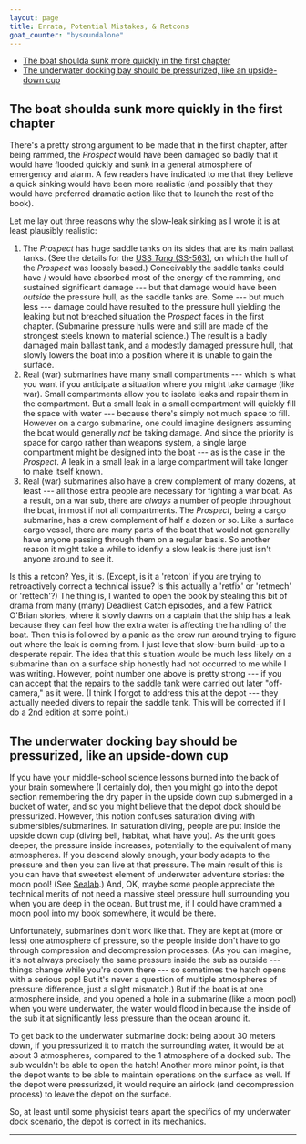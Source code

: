 ```yaml
---
layout: page
title: Errata, Potential Mistakes, & Retcons
goat_counter: "bysoundalone" 
---
```



* [The boat shoulda sunk more quickly in the first chapter](#the-boat-shoulda-sunk-more-quickly-in-the-first-chapter)
* [The underwater docking bay should be pressurized, like an upside-down cup](#the-underwater-docking-bay-should-be-pressurized-like-an-upside-down-cup)

## The boat shoulda sunk more quickly in the first chapter
There's a pretty strong argument to be made that in the first chapter, after being rammed, the *Prospect* would have been damaged so badly that it would have flooded quickly and sunk in a general atmosphere of emergency and alarm. A few readers have indicated to me that they believe a quick sinking would have been more realistic (and possibly that they would have preferred dramatic action like that to launch the rest of the book).

Let me lay out three reasons why the slow-leak sinking as I wrote it is at least plausibly realistic:

1. The *Prospect* has huge saddle tanks on its sides that are its main ballast tanks. (See the details for the [USS _Tang_ (SS-563)](https://en.wikipedia.org/wiki/USS_Tang_(SS-563)), on which the hull of the *Prospect* was loosely based.) Conceivably the saddle tanks could have / would have absorbed most of the energy of the ramming, and sustained significant damage --- but that damage would have been *outside* the pressure hull, as the saddle tanks are. Some --- but much less --- damage could have resulted to the pressure hull yielding the leaking but not breached situation the *Prospect* faces in the first chapter. (Submarine pressure hulls were and still are made of the strongest steels known to material science.) The result is a badly damaged main ballast tank, and a modestly damaged pressure hull, that slowly lowers the boat into a position where it is unable to gain the surface.
2. Real (war) submarines have many small compartments --- which is what you want if you anticipate a situation where you might take damage (like war). Small compartments allow you to isolate leaks and repair them in the compartment. But a small leak in a small compartment will quickly fill the space with water --- because there's simply not much space to fill. However on a cargo submarine, one could imagine designers assuming the boat would generally *not* be taking damage. And since the priority is space for cargo rather than weapons system, a single large compartment might be designed into the boat --- as is the case in the *Prospect*. A leak in a small leak in a large compartment will take longer to make itself known.
3. Real (war) submarines also have a crew complement of many dozens, at least --- all those extra people are necessary for fighting a war boat. As a result, on a war sub, there are *always* a number of people throughout the boat, in most if not all compartments. The *Prospect*, being a cargo submarine, has a crew complement of half a dozen or so. Like a surface cargo vessel, there are many parts of the boat that would not generally have anyone passing through them on a regular basis. So another reason it might take a while to idenfiy a slow leak is there just isn't anyone around to see it.

Is this a retcon? Yes, it is. (Except, is it a 'retcon' if you are trying to retroactively correct a technical issue? Is this actually a 'retfix' or 'retmech' or 'rettech'?) The thing is, I wanted to open the book by stealing this bit of drama from many (many) Deadliest Catch episodes, and a few Patrick O'Brian stories, where it slowly dawns on a captain that the ship has a leak because they can feel how the extra water is affecting the handling of the boat. Then this is followed by a panic as the crew run around trying to figure out where the leak is coming from. I just love that slow-burn build-up to a desperate repair. The idea that this situation would be much less likely on a submarine than on a surface ship honestly had not occurred to me while I was writing. However, point number one above is pretty strong --- if you can accept that the repairs to the saddle tank were carried out later "off-camera," as it were. (I think I forgot to address this at the depot --- they actually needed divers to repair the saddle tank. This will be corrected if I do a 2nd edition at some point.)

## The underwater docking bay should be pressurized, like an upside-down cup
If you have your middle-school science lessons burned into the back of your brain somewhere (I certainly do), then you might go into the depot section remembering the dry paper in the upside down cup submerged in a bucket of water, and so you might believe that the depot dock should be pressurized. However, this notion confuses saturation diving with submersibles/submarines. In saturation diving, people are put inside the upside down cup (diving bell, habitat, what have you). As the unit goes deeper, the pressure inside increases, potentially to the equivalent of many atmospheres. If you descend slowly enough, your body adapts to the pressure and then you can live at that pressure. The main result of this is you can have that sweetest element of underwater adventure stories: the moon pool! (See [Sealab](https://en.wikipedia.org/wiki/SEALAB).) And, OK, maybe some people appreciate the technical merits of not need a massive steel pressure hull surrounding you when you are deep in the ocean. But trust me, if I could have crammed a moon pool into my book somewhere, it would be there.

Unfortunately, submarines don't work like that. They are kept at (more or less) one atmosphere of pressure, so the people inside don't have to go through compression and decompression processes. (As you can imagine, it's not always precisely the same pressure inside the sub as outside --- things change while you're down there --- so sometimes the hatch opens with a serious pop! But it's never a question of multiple atmospheres of pressure difference, just a slight mismatch.) But if the boat is at one atmosphere inside, and you opened a hole in a submarine (like a moon pool) when you were underwater, the water would flood in because the inside of the sub it at significantly less pressure than the ocean around it.

To get back to the underwater submarine dock: being about 30 meters down, if you pressurized it to match the surrounding water, it would be at about 3 atmospheres, compared to the 1 atmosphere of a docked sub. The sub wouldn't be able to open the hatch! Another more minor point, is that the depot wants to be able to maintain operations on the surface as well. If the depot were pressurized, it would require an airlock (and decompression process) to leave the depot on the surface.

So, at least until some physicist tears apart the specifics of my underwater dock scenario, the depot is correct in its mechanics.

----------------------------------------

